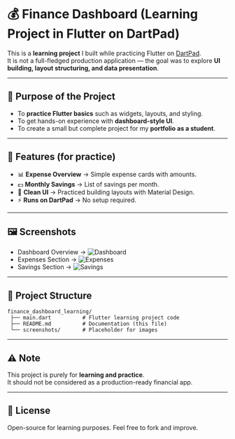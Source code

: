 # 💰 Finance Dashboard (Learning Project in Flutter on DartPad)

This is a **learning project** I built while practicing Flutter on [DartPad](https://dartpad.dev/).  
It is not a full-fledged production application — the goal was to explore **UI building, layout structuring, and data presentation**.

---

## 🎯 Purpose of the Project
- To **practice Flutter basics** such as widgets, layouts, and styling.  
- To get hands-on experience with **dashboard-style UI**.  
- To create a small but complete project for my **portfolio as a student**.  

---

## 🚀 Features (for practice)
- 📊 **Expense Overview** → Simple expense cards with amounts.  
- 💵 **Monthly Savings** → List of savings per month.  
- 🎨 **Clean UI** → Practiced building layouts with Material Design.  
- ⚡ **Runs on DartPad** → No setup required.  

---

## 🖼️ Screenshots

- Dashboard Overview → ![Dashboard](<img width="654" height="530" alt="Screenshot (8)" src="https://github.com/user-attachments/assets/2202fdc4-7d2c-4ec4-92ca-a870662b865e" />
)  
- Expenses Section → ![Expenses](<img width="637" height="517" alt="Screenshot (9)" src="https://github.com/user-attachments/assets/fb532ae0-f527-4a88-b47d-af8125b00bac" />
)  
- Savings Section → ![Savings](<img width="635" height="520" alt="Screenshot (10)" src="https://github.com/user-attachments/assets/1a89c5e5-2f18-457f-8707-8e20761b73e4" />
)  

---

## 📂 Project Structure
```
finance_dashboard_learning/
 ├── main.dart          # Flutter learning project code
 ├── README.md          # Documentation (this file)
 └── screenshots/       # Placeholder for images
```
---

## ⚠️ Note
This project is purely for **learning and practice**.  
It should not be considered as a production-ready financial app.  

---

## 📜 License
Open-source for learning purposes. Feel free to fork and improve.  
